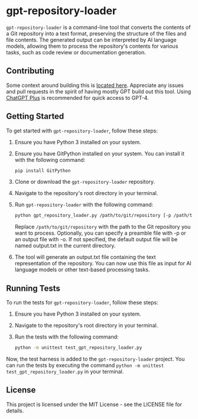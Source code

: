 # gpt-repository-loader

`gpt-repository-loader` is a command-line tool that converts the contents of a Git repository into a text format, preserving the structure of the files and file contents. The generated output can be interpreted by AI language models, allowing them to process the repository's contents for various tasks, such as code review or documentation generation.

## Contributing
Some context around building this is [located here](https://github.com/mpoon/gpt-repository-loader/discussions/18). Appreciate any issues and pull requests in the spirit of having mostly GPT build out this tool. Using [ChatGPT Plus](https://chat.openai.com/) is recommended for quick access to GPT-4.

## Getting Started

To get started with `gpt-repository-loader`, follow these steps:

1. Ensure you have Python 3 installed on your system.
2. Ensure you have GitPython installed on your system. You can install it with the following command:

   ```bash
   pip install GitPython
   ```
3. Clone or download the `gpt-repository-loader` repository.
4. Navigate to the repository's root directory in your terminal.
5. Run `gpt-repository-loader` with the following command:

   ```bash
   python gpt_repository_loader.py /path/to/git/repository [-p /path/to/preamble.txt] [-o /path/to/output_file.txt]
   ```
    Replace `/path/to/git/repository` with the path to the Git repository you want to process. Optionally, you can specify a preamble file with -p or an output file with -o. If not specified, the default output file will be named output.txt in the current directory.

6. The tool will generate an output.txt file containing the text representation of the repository. You can now use this file as input for AI language models or other text-based processing tasks.

## Running Tests

To run the tests for `gpt-repository-loader`, follow these steps:

1. Ensure you have Python 3 installed on your system.
2. Navigate to the repository's root directory in your terminal.
3. Run the tests with the following command:

   ```bash
   python -m unittest test_gpt_repository_loader.py
   ```
Now, the test harness is added to the `gpt-repository-loader` project. You can run the tests by executing the command `python -m unittest test_gpt_repository_loader.py` in your terminal.

## License
This project is licensed under the MIT License - see the LICENSE file for details.
